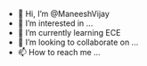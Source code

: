 - 👋 Hi, I’m @ManeeshVijay
- 👀 I’m interested in ...
- 🌱 I’m currently learning ECE
- 💞️ I’m looking to collaborate on ...
- 📫 How to reach me ...

<!---
ManeeshVijay/ManeeshVijay is a ✨ special ✨ repository because its `README.md` (this file) appears on your GitHub profile.
You can click the Preview link to take a look at your changes.
--->
